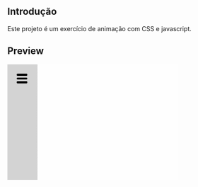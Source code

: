 ## Introdução
Este projeto é um exercício de animação com CSS e javascript.

## Preview
![Prévia da animação](https://github.com/eliseak/eh-menuHamburguer/blob/master/preview.gif)